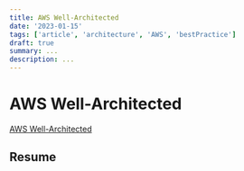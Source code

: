 ```yaml
---
title: AWS Well-Architected
date: '2023-01-15'
tags: ['article', 'architecture', 'AWS', 'bestPractice']
draft: true
summary: ...
description: ...
---
```


# AWS Well-Architected

[AWS Well-Architected](https://aws.amazon.com/architecture/well-architected/)

## Resume